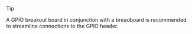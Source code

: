 > [!TIP]
> A GPIO breakout board in conjunction with a breadboard is recommended to streamline connections to the GPIO header.
